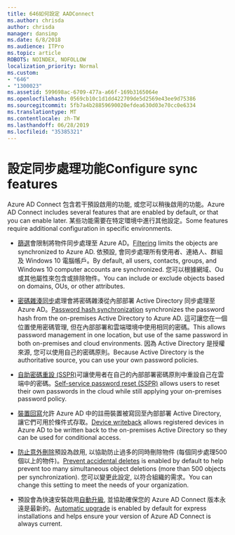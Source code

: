 ```yaml
---
title: 646如何設定 AADConnect
ms.author: chrisda
author: chrisda
manager: dansimp
ms.date: 6/8/2018
ms.audience: ITPro
ms.topic: article
ROBOTS: NOINDEX, NOFOLLOW
localization_priority: Normal
ms.custom:
- "646"
- "1300023"
ms.assetid: 599698ac-6709-477a-a66f-169b3165064e
ms.openlocfilehash: 0569cb10c1d1dd422709de5d2569e43ee9d75386
ms.sourcegitcommit: 5fb7a4b28859690020efdea630d03e70cc0e6334
ms.translationtype: MT
ms.contentlocale: zh-TW
ms.lasthandoff: 06/28/2019
ms.locfileid: "35385321"
---
```

# <a name="configure-sync-features"></a><span data-ttu-id="27084-102">設定同步處理功能</span><span class="sxs-lookup"><span data-stu-id="27084-102">Configure sync features</span></span>

<span data-ttu-id="27084-103">Azure AD Connect 包含若干預設啟用的功能, 或您可以稍後啟用的功能。</span><span class="sxs-lookup"><span data-stu-id="27084-103">Azure AD Connect includes several features that are enabled by default, or that you can enable later.</span></span> <span data-ttu-id="27084-104">某些功能需要在特定環境中進行其他設定。</span><span class="sxs-lookup"><span data-stu-id="27084-104">Some features require additional configuration in specific environments.</span></span>

- <span data-ttu-id="27084-105">[篩選](https://docs.microsoft.com/azure/active-directory/connect/active-directory-aadconnectsync-configure-filtering)會限制將物件同步處理至 Azure AD。</span><span class="sxs-lookup"><span data-stu-id="27084-105">[Filtering](https://docs.microsoft.com/azure/active-directory/connect/active-directory-aadconnectsync-configure-filtering) limits the objects are synchronized to Azure AD.</span></span> <span data-ttu-id="27084-106">依預設, 會同步處理所有使用者、連絡人、群組及 Windows 10 電腦帳戶。</span><span class="sxs-lookup"><span data-stu-id="27084-106">By default, all users, contacts, groups, and Windows 10 computer accounts are synchronized.</span></span> <span data-ttu-id="27084-107">您可以根據網域、Ou 或其他屬性來包含或排除物件。</span><span class="sxs-lookup"><span data-stu-id="27084-107">You can include or exclude objects based on domains, OUs, or other attributes.</span></span>

- <span data-ttu-id="27084-108">[密碼雜湊同步](https://docs.microsoft.com/azure/active-directory/connect/active-directory-aadconnectsync-implement-password-hash-synchronization)處理會將密碼雜湊從內部部署 Active Directory 同步處理至 Azure AD。</span><span class="sxs-lookup"><span data-stu-id="27084-108">[Password hash synchronization](https://docs.microsoft.com/azure/active-directory/connect/active-directory-aadconnectsync-implement-password-hash-synchronization) synchronizes the password hash from the on-premises Active Directory to Azure AD.</span></span> <span data-ttu-id="27084-109">這可讓您在一個位置使用密碼管理, 但在內部部署和雲端環境中使用相同的密碼。</span><span class="sxs-lookup"><span data-stu-id="27084-109">This allows password management in one location, but use of the same password in both on-premises and cloud environments.</span></span> <span data-ttu-id="27084-110">因為 Active Directory 是授權來源, 您可以使用自己的密碼原則。</span><span class="sxs-lookup"><span data-stu-id="27084-110">Because Active Directory is the authoritative source, you can use your own password policies.</span></span>

- <span data-ttu-id="27084-111">[自助密碼重設 (SSPR)](https://docs.microsoft.com/azure/active-directory/authentication/quickstart-sspr)可讓使用者在自己的內部部署密碼原則中重設自己在雲端中的密碼。</span><span class="sxs-lookup"><span data-stu-id="27084-111">[Self-service password reset (SSPR)](https://docs.microsoft.com/azure/active-directory/authentication/quickstart-sspr) allows users to reset their own passwords in the cloud while still applying your on-premises password policy.</span></span>

- <span data-ttu-id="27084-112">[裝置回寫](https://docs.microsoft.com/azure/active-directory/connect/active-directory-aadconnect-feature-device-writeback)允許 Azure AD 中的註冊裝置被寫回至內部部署 Active Directory, 讓它們可用於條件式存取。</span><span class="sxs-lookup"><span data-stu-id="27084-112">[Device writeback](https://docs.microsoft.com/azure/active-directory/connect/active-directory-aadconnect-feature-device-writeback) allows registered devices in Azure AD to be written back to the on-premises Active Directory so they can be used for conditional access.</span></span>

- <span data-ttu-id="27084-113">[防止意外刪除](https://docs.microsoft.com/azure/active-directory/connect/active-directory-aadconnectsync-feature-prevent-accidental-deletes)預設為啟用, 以協助防止過多的同時刪除物件 (每個同步處理500個以上的物件)。</span><span class="sxs-lookup"><span data-stu-id="27084-113">[Prevent accidental deletes](https://docs.microsoft.com/azure/active-directory/connect/active-directory-aadconnectsync-feature-prevent-accidental-deletes) is enabled by default to help prevent too many simultaneous object deletions (more than 500 objects per synchronization).</span></span> <span data-ttu-id="27084-114">您可以變更此設定, 以符合組織的需求。</span><span class="sxs-lookup"><span data-stu-id="27084-114">You can change this setting to meet the needs of your organization.</span></span>

- <span data-ttu-id="27084-115">預設會為快速安裝啟用[自動升級](https://docs.microsoft.com/azure/active-directory/connect/active-directory-aadconnect-feature-automatic-upgrade), 並協助確保您的 Azure AD Connect 版本永遠是最新的。</span><span class="sxs-lookup"><span data-stu-id="27084-115">[Automatic upgrade](https://docs.microsoft.com/azure/active-directory/connect/active-directory-aadconnect-feature-automatic-upgrade) is enabled by default for express installations and helps ensure your version of Azure AD Connect is always current.</span></span>
